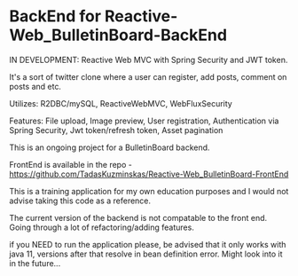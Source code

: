# BackEnd for Reactive-Web_BulletinBoard-BackEnd
IN DEVELOPMENT: Reactive Web MVC with Spring Security and JWT token.

It's a sort of twitter clone where a user can register, add posts, comment on posts and etc.

Utilizes:
  R2DBC/mySQL,
  ReactiveWebMVC,
  WebFluxSecurity
  
Features:
  File upload,
  Image preview,
  User registration,
  Authentication via Spring Security,
  Jwt token/refresh token,
  Asset pagination
  
This is an ongoing project for a BulletinBoard backend. 

FrontEnd is available in the repo - https://github.com/TadasKuzminskas/Reactive-Web_BulletinBoard-FrontEnd

This is a training application for my own education purposes and I would not advise taking this code as a reference.

The current version of the backend is not compatable to the front end. Going through a lot of refactoring/adding features.

if you NEED to run the application please, be advised that it only works with java 11, versions after that resolve in 
bean definition error. Might look into it in the future...
